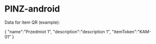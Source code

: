 # PINZ-android

Data for item QR (example):

{
	"name":"Przedmiot 1",
	"description":"description 1",
	"itemToken":"KAM-01"
}
